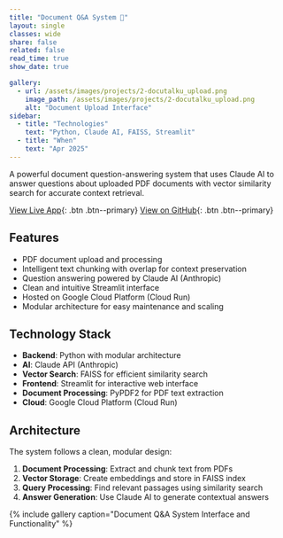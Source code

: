 ```yaml
---
title: "Document Q&A System 📄"
layout: single
classes: wide
share: false
related: false
read_time: true
show_date: true

gallery:
  - url: /assets/images/projects/2-docutalku_upload.png
    image_path: /assets/images/projects/2-docutalku_upload.png
    alt: "Document Upload Interface"
sidebar:
  - title: "Technologies"
    text: "Python, Claude AI, FAISS, Streamlit"
  - title: "When"
    text: "Apr 2025"
---
```


A powerful document question-answering system that uses Claude AI to answer questions about uploaded PDF documents with vector similarity search for accurate context retrieval.

[View Live App](https://docutalku-995326108656.europe-west2.run.app){: .btn .btn--primary}
[View on GitHub](https://github.com/riobanerjee/document-qa-system){: .btn .btn--primary}

## Features

- PDF document upload and processing
- Intelligent text chunking with overlap for context preservation
- Question answering powered by Claude AI (Anthropic)
- Clean and intuitive Streamlit interface
- Hosted on Google Cloud Platform (Cloud Run)
- Modular architecture for easy maintenance and scaling

## Technology Stack

- **Backend**: Python with modular architecture
- **AI**: Claude API (Anthropic)
- **Vector Search**: FAISS for efficient similarity search
- **Frontend**: Streamlit for interactive web interface
- **Document Processing**: PyPDF2 for PDF text extraction
- **Cloud**: Google Cloud Platform (Cloud Run)

## Architecture

The system follows a clean, modular design:
1. **Document Processing**: Extract and chunk text from PDFs
2. **Vector Storage**: Create embeddings and store in FAISS index
3. **Query Processing**: Find relevant passages using similarity search
4. **Answer Generation**: Use Claude AI to generate contextual answers

{% include gallery caption="Document Q&A System Interface and Functionality" %}